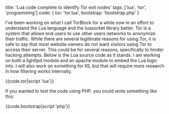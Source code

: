 title: 'Lua code complete to identify Tor exit nodes'
tags: ['lua', 'tor', 'programming']
code: { tor: 'tor.lua', bootstrap: 'bootstrap.php' }

I've been working on what I call TorBlock for a while now in an effort to understand the Lua language and the luasocket library better. Tor is a system that allows end users to use other users networks to anonymize their traffic. While there are several legitimate reasons for using Tor, it is safe to say that most website owners do not want visitors using Tor to access their server. This could be for several reasons, specifically to hinder hacking attempts. Below is the Lua source code as it stands. I am working on both a lighttpd module and an apache module to embed the Lua logic into. I will also work on something for IIS, but that will require more research in how filtering works internally.

{{code.tor|script 'lua'}}

If you wanted to test the code using PHP, you could write something like this:

{{code.bootstrap|script 'php'}}
